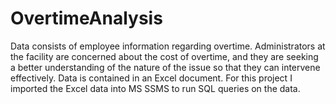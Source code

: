 # OvertimeAnalysis

Data consists of employee information regarding overtime. Administrators at the facility are concerned about the cost of overtime, and they are seeking a better understanding of the nature of the issue so that they can intervene effectively. Data is contained in an Excel document. For this project I imported the Excel data into MS SSMS to run SQL queries on the data. 
